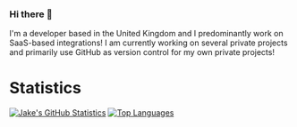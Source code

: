 ### Hi there 👋

I'm a developer based in the United Kingdom and I predominantly work on SaaS-based integrations! I am currently working on several private projects and primarily use GitHub as version control for my own private projects!

# Statistics
[![Jake's GitHub Statistics](https://github-readme-stats.vercel.app/api?username=xbpuk)](https://github.com/xbpuk/github-readme-stats)
[![Top Languages](https://github-readme-stats.vercel.app/api/top-langs/?username=xbpuk&layout=donut)](https://github.com/xbpuk/github-readme-stats)


<!--
**qutosdev/qutosdev** is a ✨ _special_ ✨ repository because its `README.md` (this file) appears on your GitHub profile.

Here are some ideas to get you started:

- 🔭 I’m currently working on ...
- 🌱 I’m currently learning ...
- 👯 I’m looking to collaborate on ...
- 🤔 I’m looking for help with ...
- 💬 Ask me about ...
- 📫 How to reach me: ...
- 😄 Pronouns: ...
- ⚡ Fun fact: ...
-->
